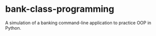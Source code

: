 # bank-class-programming
A simulation of a banking command-line application to practice OOP in Python.
